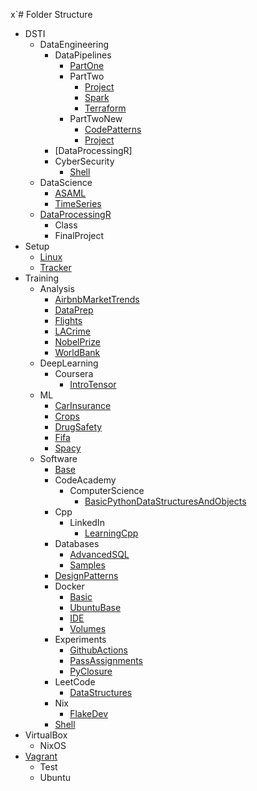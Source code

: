 x`# Folder Structure

* DSTI
  * DataEngineering
    * DataPipelines
      * [PartOne](https://github.com/carlosjesuscaro/masters_de_pipelines_xml)
      * PartTwo
        * [Project](https://github.com/carlosjesuscaro/masters_de_pipelines_project)
        * [Spark](https://github.com/carlosjesuscaro/masters_de_pipelines_spark)
        * [Terraform](https://github.com/carlosjesuscaro/masters_de_pipelines_terraform)
      * PartTwoNew
        * [CodePatterns](https://github.com/carlosjesuscaro/masters_de_pipelines_code_patterns)
        * [Project](https://github.com/carlosjesuscaro/masters_de_pipelines_new_project)
    * [DataProcessingR]
    * CyberSecurity
      * [Shell](https://github.com/carlosjesuscaro/masters_de_cybersecurity_shells.git)
  * DataScience
    * [ASAML](https://github.com/carlosjesuscaro/masters_asaml)
    * [TimeSeries](https://github.com/carlosjesuscaro/masters_time_series)
  * [DataProcessingR](https://github.com/carlosjesuscaro/masters_de_dataprocessingr.git)
    * Class
    * FinalProject
* Setup
  * [Linux](https://github.com/carlosjesuscaro/linux_installs)
  * [Tracker](https://github.com/carlosjesuscaro/tracker)
* Training
  * Analysis
    * [AirbnbMarketTrends](https://github.com/carlosjesuscaro/data_analysis_airbnb_market_trends)
    * [DataPrep](https://github.com/carlosjesuscaro/data_analysis_data_prep)
    * [Flights](https://github.com/carlosjesuscaro/data_analysis_flights)
    * [LACrime](https://github.com/carlosjesuscaro/data_analysis_la_crime)
    * [NobelPrize](https://github.com/carlosjesuscaro/data_analysis_nobelprize)
    * [WorldBank](https://github.com/carlosjesuscaro/data_analysis_world)
  * DeepLearning
    * Coursera
      * [IntroTensor](https://github.com/carlosjesuscaro/training_dl_coursera)
  * ML
    * [CarInsurance](https://github.com/carlosjesuscaro/data_analysis_car_insurance)
    * [Crops](https://github.com/carlosjesuscaro/data_analysis_crops)
    * [DrugSafety](https://github.com/carlosjesuscaro/training_drug_safety.git)
    * [Fifa](https://github.com/carlosjesuscaro/data_analysis_fifa)
    * [Spacy](https://github.com/carlosjesuscaro/data_analysis_spacy)
  * Software
    * [Base](https://github.com/carlosjesuscaro/software_python_base)
    * CodeAcademy
      * ComputerScience
        * [BasicPythonDataStructuresAndObjects](https://github.com/carlosjesuscaro/software_codeacademy_cspath_basic_python)
    * Cpp
      * LinkedIn
        * [LearningCpp](https://github.com/carlosjesuscaro/training_learning_cpp)
    * Databases
      * [AdvancedSQL](https://github.com/carlosjesuscaro/training_dbs_advanced_sql)
      * [Samples](https://github.com/carlosjesuscaro/training_dbs_samples)
    * [DesignPatterns](https://github.com/carlosjesuscaro/training_design_patterns)
    * Docker
      * [Basic](https://github.com/carlosjesuscaro/training_docker_basic)
      * [UbuntuBase](https://github.com/carlosjesuscaro/training_docker_ubase)
      * [IDE](https://github.com/carlosjesuscaro/training_docker_ide)
      * [Volumes](https://github.com/carlosjesuscaro/training_docker_volumes)
    * Experiments
      * [GithubActions](https://github.com/carlosjesuscaro/test_github_actions)
      * [PassAssignments](https://github.com/carlosjesuscaro/training_pass_assignment)
      * [PyClosure](https://github.com/carlosjesuscaro/training_pyclosure)
    * LeetCode
      * [DataStructures](https://github.com/carlosjesuscaro/training_lc_datastructs)
    * Nix
      * [FlakeDev](https://github.com/carlosjesuscaro/training_nix_flake_dev)
    * [Shell](https://github.com/carlosjesuscaro/training_shell)
* VirtualBox
  * NixOS
* [Vagrant](https://github.com/carlosjesuscaro/vagrant)
  * Test
  * Ubuntu
